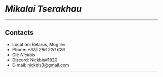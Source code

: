 # _**Mikalai Tserakhau**_
---------------------------
## Contacts
* Location: Belarus, Mogilev
* Phone: _+375 296 220 626_
* Git: *Nickbis*
* Discord: Nickbis#1920
* E-mail: nickbis3@gmail.com

----------------------------